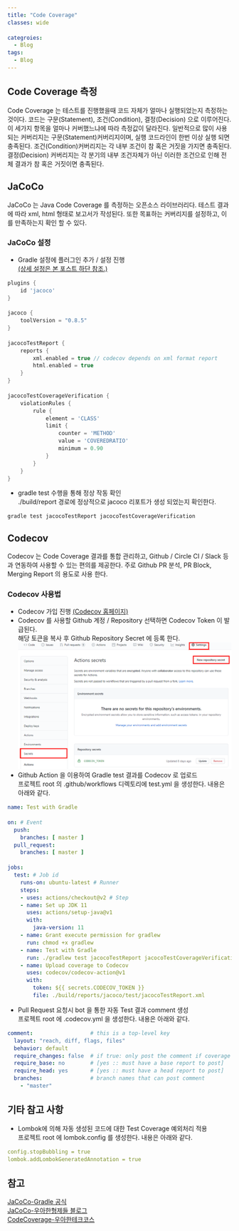 ```yaml
---
title: "Code Coverage"
classes: wide

categroies:
  - Blog
tags:
  - Blog
---
```


## Code Coverage 측정
Code Coverage 는 테스트를 진행했을때 코드 자체가 얼마나 실행되었는지 측정하는 것이다.
코드는 구문(Statement), 조건(Condition), 결정(Decision) 으로 이루어진다. 이 세가지 항목을 얼마나 커버했느냐에 따라 측정값이 달라진다. 일반적으로 많이 사용되는 커버리지는 구문(Statement)커버리지이며, 실행 코드라인이 한번 이상 실행 되면 충족된다. 조건(Condition)커버리지는 각 내부 조건이 참 혹은 거짓을 가지면 충족된다. 결정(Decision) 커버리지는 각 분기의 내부 조건자체가 아닌 이러한 조건으로 인해 전체 결과가 참 혹은 거짓이면 충족된다. 

## JaCoCo
JaCoCo 는 Java Code Coverage 를 측정하는 오픈소스 라이브러리다. 테스트 결과에 따라 xml, html 형태로 보고서가 작성된다. 또한 목표하는 커버리지를 설정하고, 이를 만족하는지 확인 할 수 있다.

### JaCoCo 설정
*  Gradle 설정에 플러그인 추가 / 설정 진행  
[(상세 설정은 본 포스트 하단 참조.)](#참고)  

```groovy
plugins {
    id 'jacoco'
}

jacoco {
    toolVersion = "0.8.5"
}

jacocoTestReport {
    reports {
        xml.enabled = true // codecov depends on xml format report
        html.enabled = true
    }
}

jacocoTestCoverageVerification {
    violationRules {
        rule {
            element = 'CLASS'
            limit {
                counter = 'METHOD'
                value = 'COVEREDRATIO'
                minimum = 0.90
            }
        }
    }
}
```
* gradle test 수행을 통해 정상 작동 확인  
 ./build/report 경로에 정상적으로 jacoco 리포트가 생성 되었는지 확인한다.
```shell script 
gradle test jacocoTestReport jacocoTestCoverageVerification
```
## Codecov
Codecov 는 Code Coverage 결과를 통합 관리하고, Github / Circle CI / Slack 등과 연동하여 사용할 수 있는 편의를 제공한다. 주로 Github PR 분석, PR Block, Merging Report 의 용도로 사용 한다. 

### Codecov 사용법
* Codecov 가입 진행 [(Codecov 홈페이지)](https://about.codecov.io/)
* Codecov 를 사용할 Github 계정 / Repository 선택하면 Codecov Token 이 발급된다.  
 해당 토큰을 복사 후 Github Repository Secret 에 등록 한다.  
![createCodecovSecretToGithub](../assets/images/posts/createCodecovSecretToGithub.PNG)
* Github Action 을 이용하여 Gradle test 결과를 Codecov 로 업로드  
프로젝트 root 의 .github/workflows 디렉토리에 test.yml 을 생성한다. 내용은 아래와 같다.  

```yml
name: Test with Gradle

on: # Event
  push:
    branches: [ master ] 
  pull_request:
    branches: [ master ]

jobs: 
  test: # Job id
    runs-on: ubuntu-latest # Runner
    steps:
    - uses: actions/checkout@v2 # Step
    - name: Set up JDK 11 
      uses: actions/setup-java@v1
      with:
        java-version: 11 
    - name: Grant execute permission for gradlew
      run: chmod +x gradlew
    - name: Test with Gradle
      run: ./gradlew test jacocoTestReport jacocoTestCoverageVerification
    - name: Upload coverage to Codecov
      uses: codecov/codecov-action@v1
      with:
        token: ${{ secrets.CODECOV_TOKEN }}
        file: ./build/reports/jacoco/test/jacocoTestReport.xml

```
* Pull Request 요청시 bot 을 통한 자동 Test 결과 comment 생성  
프로젝트 root 에 .codecov.yml 을 생성한다. 내용은 아래와 같다.  

```yml
comment:                  # this is a top-level key
  layout: "reach, diff, flags, files"
  behavior: default
  require_changes: false  # if true: only post the comment if coverage changes
  require_base: no        # [yes :: must have a base report to post]
  require_head: yes       # [yes :: must have a head report to post]
  branches:               # branch names that can post comment
    - "master"
```


## 기타 참고 사항
* Lombok에 의해 자동 생성된 코드에 대한 Test Coverage 예외처리 적용  
프로젝트 root 에 lombok.config 를 생성한다. 내용은 아래와 같다.  

```yml
config.stopBubbling = true
lombok.addLombokGeneratedAnnotation = true
```




## 참고
[JaCoCo-Gradle 공식](https://docs.gradle.org/current/userguide/jacoco_plugin.html)  
[JaCoCo-우아한형제들 블로그](https://woowabros.github.io/experience/2020/02/02/jacoco-config-on-gradle-project.html)  
[CodeCoverage-우아한테크코스](https://woowacourse.github.io/javable/post/2020-10-24-code-coverage/)
